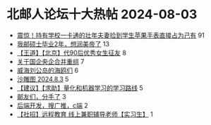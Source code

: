 # 北邮人论坛十大热帖 2024-08-03

- [震惊！持有学校一卡通的壮年夫妻捡到学生苹果手表直接占为己有](https://bbs.byr.cn/article/Talking/6423260) 91
- [我邮硕士毕业2年，想润美帝了](https://bbs.byr.cn/article/GoAbroad/398290) 13
- [【王道】【北京】代90后优秀女生征友](https://bbs.byr.cn/article/Friends/2055098) 8
- [关于国企央企合并重组](https://bbs.byr.cn/article/WorkLife/1218275) 7
- [威海刘公岛的海鸥们](https://bbs.byr.cn/article/Picture/3366672) 6
- [沙雕图 2024.8.3](https://bbs.byr.cn/article/Joke/731833) 5
- [【建议】【求助】量化和机器学习的学习路线](https://bbs.byr.cn/article/ML_DM/39176) 5
- [邮友们，分手了](https://bbs.byr.cn/article/Feeling/3208401) 3
- [后端开发，搜广推，c端](https://bbs.byr.cn/article/Job/2214899) 2
- [【社招】远程教育 线上兼职辅导老师【实习生】](https://bbs.byr.cn/article/BBSOpenAPI/2400) 1


